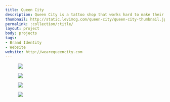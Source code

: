 ```yaml
---
title: Queen City
description: Queen City is a tattoo shop that works hard to make their customer's experience the best it can be. I worked with the founders to create a identity and website that would set them apart from other shops that all seem to follow the same formula.
thumbnail: http://static.levimcg.com/queen-city/queen-city-thumbnail.jpg
permalink: :collection/:title/
layout: project
body: projects
tags:
- Brand Identity
- Website
website: http://wearequeencity.com
---
```

<div class="container">
    <div class="unit whole">
        <figure class="project-content__figure">
            <img src="http://static.levimcg.com/queen-city/queen-city-mark-only.jpg">
        </figure>
        <figure class="project-content__figure">
            <img src="//static.levimcg.com/queen-city/queen-city-1.png">
        </figure>
        <figure class="project-content__figure">
            <img src="//static.levimcg.com/queen-city/queen-city-web-mobile.jpg">
        </figure>
        <figure class="project-content__figure">
            <img src="//static.levimcg.com/queen-city/queen-city-web-desktop.jpg">
        </figure>
    </div>
</div>